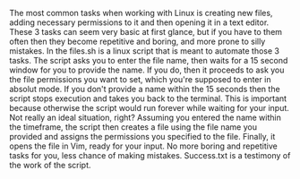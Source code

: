 The most common tasks when working with Linux is creating
new files, adding necessary permissions to it and then 
opening it in a text editor. These 3 tasks can seem very 
basic at first glance, but if you have to them often then
they become repetitive and boring, and more prone to silly
mistakes.
In the files.sh is a linux script that is meant to 
automate those 3 tasks. The script asks you to enter
the file name, then waits for a 15 second window for you 
to provide the name. If you do, then it proceeds to ask you
the file permissions you want to set, which you're supposed
to enter in absolut mode.
If you don't provide a name within the 15 seconds then the 
script stops execution and takes you back to the terminal. 
This is important because otherwise the script would run
forever while waiting for your input. Not really an ideal 
situation, right?
Assuming you entered the name within the timeframe, the 
script then creates a file using the file name you provided
and assigns the permissions you specified to the file.
Finally, it opens the file in Vim, ready for your input.
No more boring and repetitive tasks for you, less chance of 
making mistakes.
Success.txt is a testimony of the work of the script.
